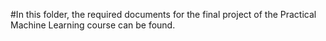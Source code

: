 #In this folder, the required documents for the final project of the Practical Machine Learning course can be found.

